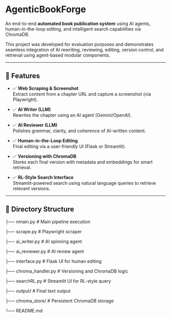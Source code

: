 # AgenticBookForge

An end-to-end **automated book publication system** using AI agents, human-in-the-loop editing, and intelligent search capabilities via ChromaDB.

This project was developed for evaluation purposes and demonstrates seamless integration of AI rewriting, reviewing, editing, version control, and retrieval using agent-based modular components.

---

## 🚀 Features

- ✅ **Web Scraping & Screenshot**  
  Extract content from a chapter URL and capture a screenshot (via Playwright).

- ✅ **AI Writer (LLM)**  
  Rewrites the chapter using an AI agent (Gemini/OpenAI).

- ✅ **AI Reviewer (LLM)**  
  Polishes grammar, clarity, and coherence of AI-written content.

- ✅ **Human-in-the-Loop Editing**  
  Final editing via a user-friendly UI (Flask or Streamlit).

- ✅ **Versioning with ChromaDB**  
  Stores each final version with metadata and embeddings for smart retrieval.

- ✅ **RL-Style Search Interface**  
  Streamlit-powered search using natural language queries to retrieve relevant versions.

---

## 📁 Directory Structure

├── nmain.py # Main pipeline execution

├── scrape.py # Playwright scraper

├── ai_writer.py # AI spinning agent

├── ai_reviewer.py # AI review agent

├── interface.py # Flask UI for human editing

├── chroma_handler.py # Versioning and ChromaDB logic

├── searchRL.py # Streamlit UI for RL-style query

├── output/ # Final text output

├── chroma_store/ # Persistent ChromaDB storage

└── README.md
